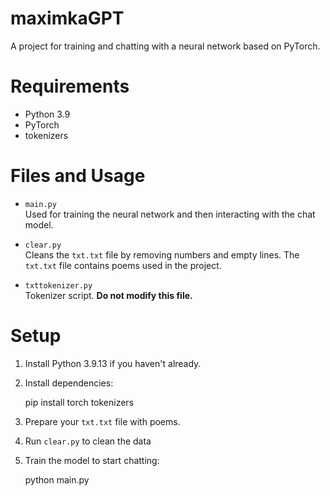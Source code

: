 # maximkaGPT

A project for training and chatting with a neural network based on PyTorch.

# Requirements

- Python 3.9
- PyTorch
- tokenizers

# Files and Usage

- `main.py`  
  Used for training the neural network and then interacting with the chat model.

- `clear.py`  
  Cleans the `txt.txt` file by removing numbers and empty lines. The `txt.txt` file contains poems used in the project.

- `txttokenizer.py`  
  Tokenizer script. **Do not modify this file.**

# Setup

1. Install Python 3.9.13 if you haven't already.
2. Install dependencies:

   pip install torch tokenizers

3. Prepare your `txt.txt` file with poems.
4. Run `clear.py` to clean the data
5. Train the model to start chatting:

   python main.py


